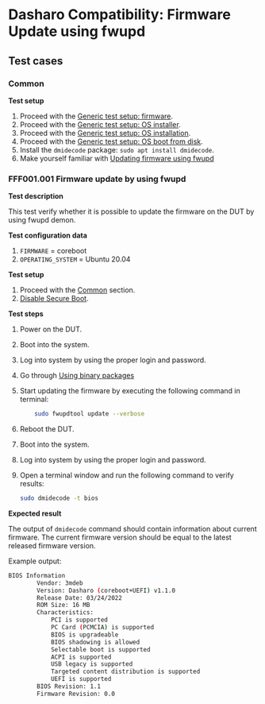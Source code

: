 # Dasharo Compatibility: Firmware Update using fwupd

## Test cases

### Common

**Test setup**

1. Proceed with the
    [Generic test setup: firmware](../../generic-test-setup/#firmware).
1. Proceed with the
    [Generic test setup: OS installer](../../generic-test-setup/#os-installer).
1. Proceed with the
    [Generic test setup: OS installation](../../generic-test-setup/#os-installation).
1. Proceed with the
    [Generic test setup: OS boot from disk](../../generic-test-setup/#os-boot-from-disk).
1. Install the `dmidecode` package: `sudo apt install dmidecode`.
1. Make yourself familiar with
    [Updating firmware using fwupd](../../variants/clevo_nv41/fwupd_usage.md)

### FFF001.001 Firmware update by using fwupd

**Test description**

This test verify whether it is possible to update the firmware on the DUT by
using fwupd demon.

**Test configuration data**

1. `FIRMWARE` = coreboot
1. `OPERATING_SYSTEM` = Ubuntu 20.04

**Test setup**

1. Proceed with the [Common](#common) section.
1. [Disable Secure Boot](../../unified-test-documentation/dasharo-security/206-secure-boot.md/#dasharo-security-uefi-secure-boot).

**Test steps**

1. Power on the DUT.
1. Boot into the system.
1. Log into system by using the proper login and password.
1. Go through [Using binary packages](../../variants/clevo_nv41/fwupd_usage.md)
1. Start updating the firmware by executing the following command in terminal:

    ```bash
        sudo fwupdtool update --verbose
    ```

1. Reboot the DUT.
1. Boot into the system.
1. Log into system by using the proper login and password.
1. Open a terminal window and run the following command to verify results:

    ```bash
    sudo dmidecode -t bios
    ```

**Expected result**

The output of `dmidecode` command should contain information about current
firmware. The current firmware version should be equal to the latest released
firmware version.

Example output:

```bash
BIOS Information
        Vendor: 3mdeb 
        Version: Dasharo (coreboot+UEFI) v1.1.0
        Release Date: 03/24/2022
        ROM Size: 16 MB
        Characteristics:
            PCI is supported
            PC Card (PCMCIA) is supported
            BIOS is upgradeable
            BIOS shadowing is allowed
            Selectable boot is supported
            ACPI is supported
            USB legacy is supported
            Targeted content distribution is supported
            UEFI is supported
        BIOS Revision: 1.1
        Firmware Revision: 0.0
```
